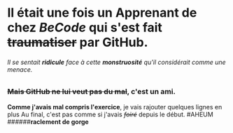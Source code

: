 # Il était une fois un **Apprenant** de chez _BeCode_ qui s'est fait ~~traumatiser~~ par GitHub.
###### Il se sentait **__ridicule__** face à cette **monstruosité** qu'il considérait comme une menace.
### **~~Mais GitHub ne lui veut pas du mal~~**, c'est un **ami**.


**__Comme j'avais mal compris l'exercice__**, je vais rajouter quelques lignes en plus
Au final, c'est pas comme si j'avais ~~_foiré_~~ depuis le début.
#AHEUM 
######**raclement de gorge**
